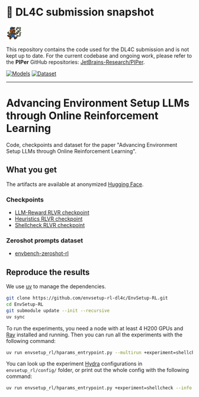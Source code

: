 # 📢 DL4C submission snapshot
<img src="https://github.com/JetBrains-Research/PIPer/raw/main/misc/piper-logo.png" alt="PIPer Mascot" style="vertical-align: middle; height: 3em; margin-right: 0.2em;">

This repository contains the code used for the DL4C submission and is not kept up to date. For the current codebase and ongoing work, please refer to the **PIPer** GitHub repositories: <a href="https://github.com/JetBrains-Research/PIPer">JetBrains-Research/PIPer</a>.

[![Models](https://img.shields.io/badge/🤗%20Hugging%20Face-Models-orange.svg)](https://jb.gg/PIPer)
[![Dataset](https://img.shields.io/badge/🤗%20Hugging%20Face-Dataset-green.svg)](https://huggingface.co/datasets/JetBrains-Research/PIPer-envbench-zeroshot-rl)

---

# Advancing Environment Setup LLMs through Online Reinforcement Learning

Code, checkpoints and dataset for the paper "Advancing Environment Setup LLMs through Online Reinforcement Learning".

## What you get

The artifacts are available at anonymized [Hugging Face](https://huggingface.co/envsetup-rl-dl4c).

### Checkpoints
- [LLM-Reward RLVR checkpoint](https://huggingface.co/envsetup-rl-dl4c/llm-reward-checkpoint)
- [Heuristics RLVR checkpoint](https://huggingface.co/envsetup-rl-dl4c/heuristic-reward-checkpoint)
- [Shellcheck RLVR checkpoint](https://huggingface.co/envsetup-rl-dl4c/shellcheck-reward-checkpoint)

### Zeroshot prompts dataset
- [envbench-zeroshot-rl](https://huggingface.co/datasets/envsetup-rl-dl4c/envbench-zeroshot-rl)

## Reproduce the results
We use [uv](https://docs.astral.sh/uv/) to manage the dependencies.

```bash
git clone https://github.com/envsetup-rl-dl4c/EnvSetup-RL.git
cd EnvSetup-RL
git submodule update --init --recursive
uv sync
```

To run the experiments, you need a node with at least 4 H200 GPUs and [Ray](https://docs.ray.io/en/latest/ray-core/ray-core.html) installed and running.
Then you can run all the experiments with the following command:

```bash
uv run envsetup_rl/hparams_entrypoint.py --multirun +experiment=shellcheck,llm-reward,fine-grained
```

You can look up the experiment [Hydra](https://hydra.cc/docs/intro/) configurations in `envsetup_rl/config/` folder, or print out the whole config with the following command:

```bash
uv run envsetup_rl/hparams_entrypoint.py +experiment=shellcheck --info config
```
